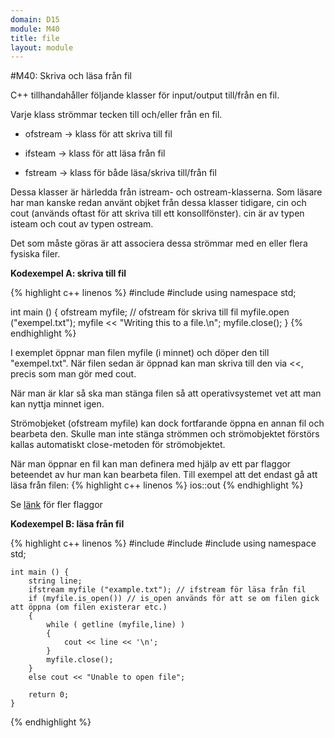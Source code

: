 ```yaml
---
domain: D15
module: M40
title: file
layout: module
---
```

#M40: Skriva och läsa från fil

C++ tillhandahåller följande klasser för input/output till/från en fil.

Varje klass strömmar tecken till och/eller från en fil.

- ofstream 	-> klass för att skriva till fil
	
- ifsteam	 	-> klass för att läsa från fil
	
- fstream 	-> klass för både läsa/skriva till/från fil
	
	
Dessa klasser är härledda från istream- och ostream-klasserna.
Som läsare har man kanske redan använt objket från dessa klasser tidigare, cin och cout (används oftast för att skriva till ett konsollfönster).
cin är av typen isteam och cout av typen ostream.

Det som måste göras är att associera dessa strömmar med en eller flera fysiska filer.

__Kodexempel A: skriva till fil__

{% highlight c++ linenos %}
#include <iostream>
#include <fstream>
using namespace std;

int main () {
	ofstream myfile; // ofstream för skriva till fil
	myfile.open ("exempel.txt");
	myfile << "Writing this to a file.\n";
	myfile.close();
}
{% endhighlight %}

I exemplet öppnar man filen myfile (i minnet) och döper den till "exempel.txt".
När filen sedan är öppnad kan man skriva till den via <<, precis som man gör med cout.

När man är klar så ska man stänga filen så att operativsystemet vet att man kan nyttja minnet igen.

Strömobjeket (ofstream myfile) kan dock fortfarande öppna en annan fil och bearbeta den.
Skulle man inte stänga strömmen och strömobjektet förstörs kallas automatiskt close-metoden för strömobjektet.


När man öppnar en fil kan man definera med hjälp av ett par flaggor beteendet av hur man kan bearbeta filen.
Till exempel att det endast gå att läsa från filen:
{% highlight c++ linenos %}
ios::out
{% endhighlight %}
	
Se [länk](http://www.cplusplus.com/doc/tutorial/files/) för fler flaggor 

__Kodexempel B: läsa från fil__

{% highlight c++ linenos %}
#include <iostream>
	#include <fstream>
	#include <string>
	using namespace std;

	int main () {
		string line;
		ifstream myfile ("example.txt"); // ifstream för läsa från fil
		if (myfile.is_open()) // is_open används för att se om filen gick att öppna (om filen existerar etc.)
		{
			while ( getline (myfile,line) )
			{
				cout << line << '\n';
			}
			myfile.close();
		}
		else cout << "Unable to open file"; 

		return 0;
	}
{% endhighlight %}
